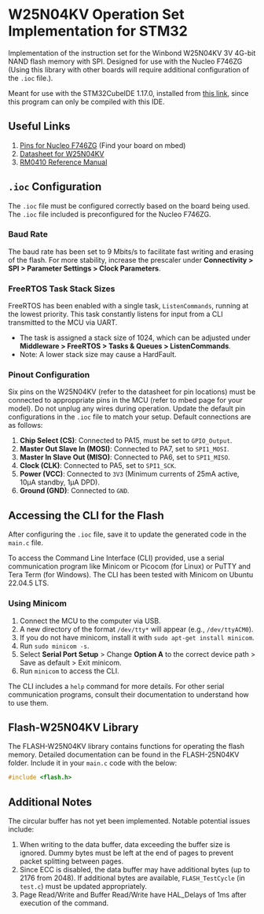 # W25N04KV Operation Set Implementation for STM32

Implementation of the instruction set for the Winbond W25N04KV 3V 4G-bit NAND flash memory with SPI. Designed for use with the Nucleo F746ZG (Using this library with other boards will require additional configuration of the `.ioc` file.).

Meant for use with the STM32CubeIDE 1.17.0, installed from [this link](https://www.st.com/en/development-tools/stm32cubeide.html), since this program can only be compiled with this IDE.

## Useful Links

1. [Pins for Nucleo F746ZG](https://os.mbed.com/platforms/ST-Nucleo-F746ZG/) (Find your board on mbed)
2. [Datasheet for W25N04KV](https://www.winbond.com/hq/product/code-storage-flash-memory/qspinand-flash/?__locale=en&partNo=W25N04KV)
3. [RM0410 Reference Manual](https://www.st.com/resource/en/reference_manual/dm00224583-stm32f76xxx-and-stm32f77xxx-advanced-arm-based-32-bit-mcus-stmicroelectronics.pdf)

## `.ioc` Configuration

The `.ioc` file must be configured correctly based on the board being used. The `.ioc` file included is preconfigured for the Nucleo F746ZG.

### Baud Rate

The baud rate has been set to 9 Mbits/s to facilitate fast writing and erasing of the flash. For more stability, increase the prescaler under **Connectivity > SPI > Parameter Settings > Clock Parameters**.

### FreeRTOS Task Stack Sizes

FreeRTOS has been enabled with a single task, `ListenCommands`, running at the lowest priority. This task constantly listens for input from a CLI transmitted to the MCU via UART.

- The task is assigned a stack size of 1024, which can be adjusted under **Middleware > FreeRTOS > Tasks & Queues > ListenCommands**.  
- Note: A lower stack size may cause a HardFault.

### Pinout Configuration

Six pins on the W25N04KV (refer to the datasheet for pin locations) must be connected to approppriate pins in the MCU (refer to mbed page for your model). Do not unplug any wires during operation. Update the default pin configurations in the `.ioc` file to match your setup. Default connections are as follows:

1. **Chip Select (CS)**: Connected to PA15, must be set to `GPIO_Output`.
2. **Master Out Slave In (MOSI)**: Connected to PA7, set to `SPI1_MOSI`.
3. **Master In Slave Out (MISO)**: Connected to PA6, set to `SPI1_MISO`.
4. **Clock (CLK)**: Connected to PA5, set to `SPI1_SCK`.
5. **Power (VCC)**: Connected to `3V3` (Minimum currents of 25mA active, 10μA standby, 1μA DPD).
6. **Ground (GND)**: Connected to `GND`.

## Accessing the CLI for the Flash

After configuring the `.ioc` file, save it to update the generated code in the `main.c` file.

To access the Command Line Interface (CLI) provided, use a serial communication program like Minicom or Picocom (for Linux) or PuTTY and Tera Term (for Windows). The CLI has been tested with Minicom on Ubuntu 22.04.5 LTS.

### Using Minicom

1. Connect the MCU to the computer via USB.
2. A new directory of the format `/dev/tty*` will appear (e.g., `/dev/ttyACM0`).
3. If you do not have minicom, install it with `sudo apt-get install minicom`.
4. Run `sudo minicom -s`.
5. Select **Serial Port Setup** > Change **Option A** to the correct device path > Save as default > Exit minicom.  
6. Run `minicom` to access the CLI.

The CLI includes a `help` command for more details. For other serial communication programs, consult their documentation to understand how to use them.

## Flash-W25N04KV Library

The FLASH-W25N04KV library contains functions for operating the flash memory. Detailed documentation can be found in the FLASH-25N04KV folder. Include it in your `main.c` code with the below:

```c
#include <flash.h>
```

## Additional Notes

The circular buffer has not yet been implemented. Notable potential issues include:

1. When writing to the data buffer, data exceeding the buffer size is ignored. Dummy bytes must be left at the end of pages to prevent packet splitting between pages.
2. Since ECC is disabled, the data buffer may have additional bytes (up to 2176 from 2048). If additional bytes are available, `FLASH_TestCycle` (in `test.c`) must be updated appropriately.
3. Page Read/Write and Buffer Read/Write have HAL_Delays of 1ms after execution of the command.
